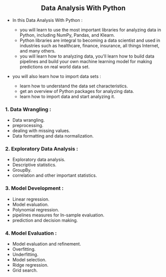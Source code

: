 <h2 align="center">Data Analysis With Python</h2>       

- In this Data Analysis With Python :                                                                    
     - you will learn to use the most important libraries for analyzing data in Python, including NumPy, Pandas, and Klearn.                                                        
     - Python libraries are integral to becoming a data scientist and used in industries such as healthcare, finance, insurance, all things Internet, and many others.   
     - you will learn how to analyzing data, you'll learn how to build data pipelines and build your own machine learning model for making predictions on real world data set.

 - you will also learn how to import  data sets :                   
   - learn how to understand the data set characteristics.         
   - get an overview of Python packages for analyzing data.     
   - learn how to import data and start analyzing it.

### 1. Data Wrangling :           
   - Data wrangling.   
   - preprocessing.   
   - dealing with missing values.    
   - Data formatting and data normalization.

### 2. Exploratory Data Analysis :                      
   - Exploratory data analysis.      
   - Descriptive statistics.            
   - GroupBy.           
   - correlation and other important statistics.

### 3. Model Development : 
   - Linear regression.           
   - Model evaluation.            
   - Polynomial regression.            
   - pipelines measures for In-sample evaluation.             
   - prediction and decision making.

### 4. Model Evaluation : 
   - Model evaluation and refinement.             
   - Overfitting.             
   - Underfitting.         
   - Model selection.        
   - Ridge regression.               
   - Grid search.














     
